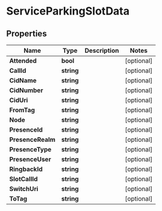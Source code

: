 

# ServiceParkingSlotData


## Properties

| Name | Type | Description | Notes |
|------------ | ------------- | ------------- | -------------|
|**Attended** | **bool** |  |  [optional] |
|**CallId** | **string** |  |  [optional] |
|**CidName** | **string** |  |  [optional] |
|**CidNumber** | **string** |  |  [optional] |
|**CidUri** | **string** |  |  [optional] |
|**FromTag** | **string** |  |  [optional] |
|**Node** | **string** |  |  [optional] |
|**PresenceId** | **string** |  |  [optional] |
|**PresenceRealm** | **string** |  |  [optional] |
|**PresenceType** | **string** |  |  [optional] |
|**PresenceUser** | **string** |  |  [optional] |
|**RingbackId** | **string** |  |  [optional] |
|**SlotCallId** | **string** |  |  [optional] |
|**SwitchUri** | **string** |  |  [optional] |
|**ToTag** | **string** |  |  [optional] |



